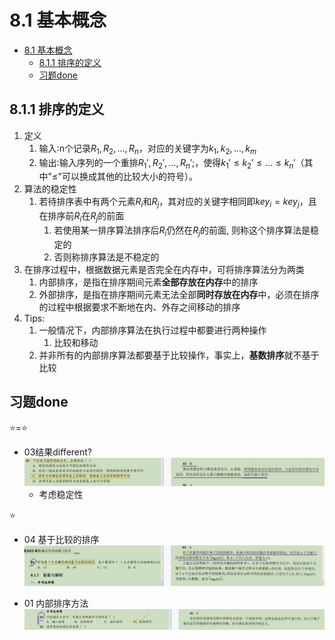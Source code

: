 # 8.1 基本概念

- [8.1 基本概念](#81-基本概念)
  - [8.1.1 排序的定义](#811-排序的定义)
  - [习题done](#习题done)

## 8.1.1 排序的定义

1. 定义
   1. 输入∶n个记录$R_1,R_2,...,R_n$，对应的关键字为$k_1,k_2,…,k_m$
   2. 输出∶输入序列的一个重排$R_1',R_2',...,R_n';$，使得$k_1' \le k_2'\le…\le k_n'$（其中"≤"可以换成其他的比较大小的符号）。
2. 算法的稳定性
   1. 若待排序表中有两个元素$R_i$和$R_j$，其对应的关键字相同即$key_i=key_j$，且在排序前$R_i$在$R_j$的前面
      1. 若使用某一排序算法排序后$R_i$仍然在$R_j$的前面, 则称这个排序算法是稳定的
      2. 否则称排序算法是不稳定的
3. 在排序过程中，根据数据元素是否完全在内存中，可将排序算法分为两类
   1. 内部排序，是指在排序期间元素**全部存放在内存**中的排序
   2. 外部排序，是指在排序期间元素无法全部**同时存放在内存**中，必须在排序的过程中根据要求不断地在内、外存之间移动的排序
4. Tips:
   1. 一般情况下，内部排序算法在执行过程中都要进行两种操作
      1. 比较和移动
   2. 并非所有的内部排序算法都要基于比较操作，事实上，**基数排序**就不基于比较

## 习题done

⭐=⭐

- 03结果different?![20220906220418](https://raw.githubusercontent.com/Logible/Image/main/note_image/20220906220418.png)
  - 考虑稳定性

⭐

- 04 基于比较的排序![20220906220529](https://raw.githubusercontent.com/Logible/Image/main/note_image/20220906220529.png)

- 01 内部排序方法![20220906220307](https://raw.githubusercontent.com/Logible/Image/main/note_image/20220906220307.png)
